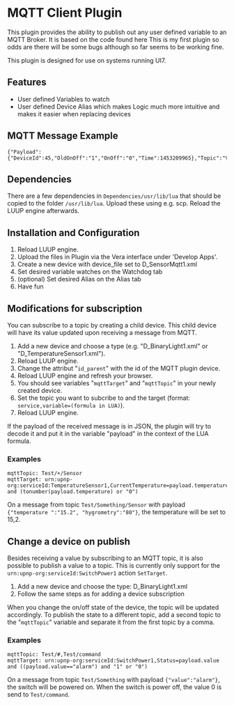 # MQTT Client Plugin

This plugin provides the ability to publish out any user defined variable to an MQTT Broker.
It is based on the code found here
This is my first plugin so odds are there will be some bugs although so far seems to be working fine.

This plugin is designed for use on systems running UI7.

## Features
- User defined Variables to watch
- User defined Device Alias which makes Logic much more intuitive and makes it easier when replacing devices


## MQTT Message Example

    {"Payload":{"DeviceId":45,"OldOnOff":"1","OnOff":"0","Time":1453209965},"Topic":"Vera/Events/TestSocket"}

## Dependencies

There are a few dependencies in ```Dependencies/usr/lib/lua``` that should be copied to the folder ```/usr/lib/lua```. Upload these using e.g. scp. Reload the LUUP engine afterwards.

## Installation and Configuration

1. Reload LUUP engine.
1. Upload the files in Plugin via the Vera interface under 'Develop Apps'.
1. Create a new device with device_file set to D_SensorMqtt1.xml
1. Set desired variable watches on the Watchdog tab
1. (optional) Set desired Alias on the Alias tab
1. Have fun

## Modifications for subscription

You can subscribe to a topic by creating a child device. This child device will have its value updated upon receiving a message from MQTT.

1. Add a new device and choose a type (e.g. "D_BinaryLight1.xml" or "D_TemperatureSensor1.xml").
1. Reload LUUP engine.
1. Change the attribut "```id_parent```" with the id of the MQTT plugin device.
1. Reload LUUP engine and refresh your browser.
1. You should see variables "```mqttTarget```" and "```mqttTopic```" in your newly created device.
1. Set the topic you want to subcribe to and the target (format: ```service,variable=(formula in LUA)```).
1. Reload LUUP engine.

If the payload of the received message is in JSON, the plugin will try to decode it and put it in the variable "payload" in the context of the LUA formula.

### Examples

```
mqttTopic: Test/+/Sensor
mqttTarget: urn:upnp-org:serviceId:TemperatureSensor1,CurrentTemperature=payload.temperature and (tonumber(payload.temperature) or "0")
```

On a message from topic ```Test/Something/Sensor``` with payload ```{"temperature ":"15.2", "hygrometry":"80"}```, the temperature will be set to 15,2.

## Change a device on publish

Besides receiving a value by subscribing to an MQTT topic, it is also possible to publish a value to a topic. This is currently only support for the ```urn:upnp-org:serviceId:SwitchPower1``` action ```SetTarget```.

1. Add a new device and choose the type: D_BinaryLight1.xml
2. Follow the same steps as for adding a device subscription

When you change the on/off state of the device, the topic will be updated accordingly. To publish the state to a different topic, add a second topic to the "```mqttTopic```" variable and separate it from the first topic by a comma.

### Examples

```
mqttTopic: Test/#,Test/command
mqttTarget: urn:upnp-org:serviceId:SwitchPower1,Status=payload.value and ((payload.value=="alarm") and "1" or "0")
```

On a message from topic ```Test/Something``` with payload ```{"value":"alarm"}```, the switch will be powered on. When the switch is power off, the value 0 is send to ```Test/command```.

